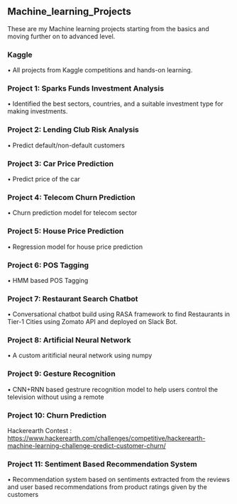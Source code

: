 ﻿## Machine_learning_Projects

These are my Machine learning projects starting from the basics and moving further on to advanced level.

### Kaggle

• All projects from Kaggle competitions and hands-on learning. 

### Project 1: Sparks Funds Investment Analysis

• Identified the best sectors, countries, and a suitable investment type for making investments.

### Project 2: Lending Club Risk Analysis

• Predict default/non-default customers

### Project 3: Car Price Prediction

• Predict price of the car

### Project 4: Telecom Churn Prediction

• Churn prediction model for telecom sector

### Project 5: House Price Prediction

• Regression model for house price prediction

### Project 6: POS Tagging

• HMM based POS Tagging

### Project 7: Restaurant Search Chatbot

• Conversational chatbot build using RASA framework to find Restaurants in Tier-1 Cities using Zomato API and deployed on Slack Bot.

### Project 8: Artificial Neural Network

• A custom aritificial neural network using numpy

### Project 9: Gesture Recognition

• CNN+RNN based gestrure recognition model to help users control the television without using a remote

### Project 10: Churn Prediction
Hackerearth Contest : https://www.hackerearth.com/challenges/competitive/hackerearth-machine-learning-challenge-predict-customer-churn/


### Project 11: Sentiment Based Recommendation System

• Recommendation system based on sentiments extracted from the reviews and user based recommendations from product ratings given by the customers